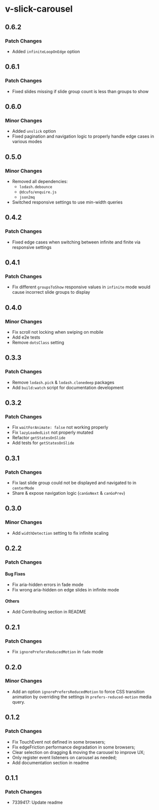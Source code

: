 # v-slick-carousel

## 0.6.2

### Patch Changes

- Added `infiniteLoopOnEdge` option

## 0.6.1

### Patch Changes

- Fixed slides missing if slide group count is less than groups to show

## 0.6.0

### Minor Changes

- Added `unslick` option
- Fixed pagination and navigation logic to properly handle edge cases in various modes

## 0.5.0

### Minor Changes

- Removed all dependencies:
  - `lodash.debounce`
  - `@dcufo/enquire.js`
  - `json2mq`
- Switched responsive settings to use min-width queries

## 0.4.2

### Patch Changes

- Fixed edge cases when switching between infinite and finite via responsive settings

## 0.4.1

### Patch Changes

- Fix different `groupsToShow` responsive values in `infinite` mode would cause incorrect slide groups to display

## 0.4.0

### Minor Changes

- Fix scroll not locking when swiping on mobile
- Add e2e tests
- Remove `dotsClass` setting

## 0.3.3

### Patch Changes

- Remove `lodash.pick` & `lodash.clonedeep` packages
- Add `build:watch` script for documentation development

## 0.3.2

### Patch Changes

- Fix `waitForAnimate: false` not working properly
- Fix `lazyLoadedList` not properly mutated
- Refactor `getStatesOnSlide`
- Add tests for `getStatesOnSlide`

## 0.3.1

### Patch Changes

- Fix last slide group could not be displayed and navigated to in `centerMode`
- Share & expose navigation logic (`canGoNext` & `canGoPrev`)

## 0.3.0

### Minor Changes

- Add `widthDetection` setting to fix infinite scaling

## 0.2.2

### Patch Changes

#### Bug Fixes

- Fix aria-hidden errors in fade mode
- Fix wrong aria-hidden on edge slides in infinite mode

#### Others

- Add Contributing section in README

## 0.2.1

### Patch Changes

- Fix `ignorePrefersReducedMotion` in `fade` mode

## 0.2.0

### Minor Changes

- Add an option `ignorePrefersReducedMotion` to force CSS transition animation by overriding the settings in
  `prefers-reduced-motion` media query.

## 0.1.2

### Patch Changes

- Fix TouchEvent not defined in some browsers;
- Fix edgeFriction performance degradation in some browsers;
- Clear selection on dragging & moving the carousel to improve UX;
- Only register event listeners on carousel as needed;
- Add documentation section in readme

## 0.1.1

### Patch Changes

- 7339417: Update readme
